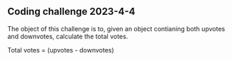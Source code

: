 ## Coding challenge 2023-4-4

The object of this challenge is to, given an object contianing both upvotes and downvotes, calculate the total votes.

Total votes = (upvotes - downvotes)